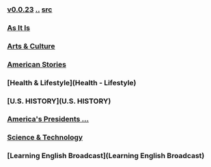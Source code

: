 ### [v0.0.23](https://github.com/littleflute/english/edit/master/voa/learningenglish/readme.md) [..](..) [src](https://learningenglish.voanews.com/programs/radio)

### [As It Is](https://littleflute.github.io/english/voa/AS%20IT%20IS/)
### [Arts & Culture](https://littleflute.github.io/english/voa/ARTS_CULTURE/)
### [American Stories](https://littleflute.github.io/english/voa/AMERICAN%20STORIES/)
### [Health & Lifestyle](Health - Lifestyle)
### [U.S. HISTORY](U.S. HISTORY)
### [America's Presidents ...]()
### [Science & Technology](Science_Technology)
### [Learning English Broadcast](Learning English Broadcast)
